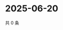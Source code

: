 # 2025-06-20

共 0 条

<!-- BEGIN ZHIHUVIDEO -->
<!-- 最后更新时间 Fri Jun 20 2025 03:09:08 GMT+0800 (China Standard Time) -->

<!-- END ZHIHUVIDEO -->
